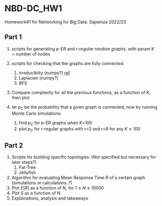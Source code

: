 # NBD-DC_HW1
Homework#1 for Networking for Big Data. Sapienza 2022/23


## Part 1
1. scripts for generating _p-ER_ and _r-regular random graphs_, with param K = number of nodes
2. scripts for checking that the graphs are fully connected:

   1. Irreducibilty (numpy?) [ref](https://math.stackexchange.com/a/2682461/1051217)
   2. Laplacian (numpy?)
   3. BFS
  
1. Compare complexity for all the previous functions, as a function of K, then plot
2. let $p_C$ be the probability that a given graph is connected, now by running Monte Carlo simulations:
  
    1. find $p_C$ for p-ER graphs when K=100
    2. plot $p_C$ for r-regular graphs with r=2 and r=8 for any $K \leq 100$


## Part 2
1. Scripts for building specific topologies: (Not specified but necessary for later steps?)
   1. Fat-Tree
   2. Jellyfish
2. Algorithm for evaluating Mean Response Time $R$ of a certain graph (simulations or calculations..?)
3. Plot $E[R]$ as a function of N, for $1 \leq N \leq 10000$
4. Plot $S$ as a function of N
5. Explainations, analysis and takeaways
